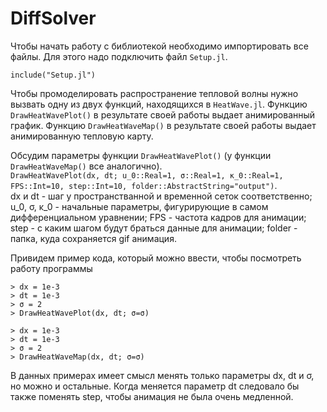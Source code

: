 # DiffSolver

Чтобы начать работу с библиотекой необходимо импортировать все файлы. Для этого надо подключить файл `Setup.jl`.
```
include("Setup.jl")
```

Чтобы промоделировать распространение тепловой волны нужно вызвать одну из двух функций, находящихся в `HeatWave.jl`. 
Функцию `DrawHeatWavePlot()` в результате своей работы выдает анимированный график.
Функцию `DrawHeatWaveMap()` в результате своей работы выдает анимированную тепловую карту.

Обсудим параметры функции `DrawHeatWavePlot()` (у функции `DrawHeatWaveMap()` все аналогично).\
`DrawHeatWavePlot(dx, dt; u_0::Real=1, σ::Real=1, κ_0::Real=1, FPS::Int=10, step::Int=10, folder::AbstractString="output")`.\
dx и dt - шаг у пространстванной и временной сеток  соответственно; u_0, σ, κ_0 - начальные параметры, фигурирующие в самом дифференциальном уравнении; FPS - частота кадров для анимации; step - 
с каким шагом будут браться данные для анимации; folder - папка, куда сохраняется gif анимация.

Привидем пример кода, который можно ввести, чтобы посмотреть работу программы
```
> dx = 1e-3
> dt = 1e-3
> σ = 2
> DrawHeatWavePlot(dx, dt; σ=σ)
```

```
> dx = 1e-3
> dt = 1e-3
> σ = 2
> DrawHeatWaveMap(dx, dt; σ=σ)
```

В данных примерах имеет смысл менять только параметры dx, dt и σ, но можно и остальные. Когда меняется параметр dt следовало бы также поменять step, чтобы 
анимация не была очень медленной.
